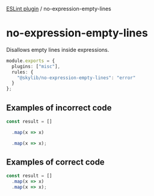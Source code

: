 [ESLint plugin](https://ilyub.github.io/eslint-plugin/) / no-expression-empty-lines

# no-expression-empty-lines

Disallows empty lines inside expressions.

```ts
module.exports = {
  plugins: ["misc"],
  rules: {
    "@skylib/no-expression-empty-lines": "error"
  }
};
```

## Examples of incorrect code

```ts
const result = []

  .map(x => x)

  .map(x => x);
```

## Examples of correct code

```ts
const result = []
  .map(x => x)
  .map(x => x);
```